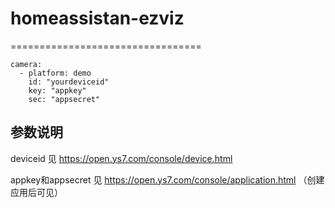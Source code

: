 # homeassistan-ezviz
=================================

    camera:
      - platform: demo
        id: "yourdeviceid"
        key: "appkey"
        sec: "appsecret"
    
参数说明   
-----------------------------   
 deviceid 见 https://open.ys7.com/console/device.html
 
 appkey和appsecret 见 https://open.ys7.com/console/application.html （创建应用后可见）
